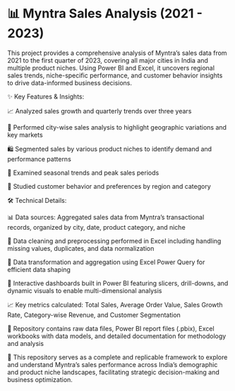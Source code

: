 
# 📊 Myntra Sales Analysis (2021 -  2023)

This project provides a comprehensive analysis of Myntra’s sales data from 2021 to the first quarter of 2023, covering all major cities in India and multiple product niches. Using Power BI and Excel, it uncovers regional sales trends, niche-specific performance, and customer behavior insights to drive data-informed business decisions.

✨ Key Features & Insights:

📈 Analyzed sales growth and quarterly trends over three years

🌆 Performed city-wise sales analysis to highlight geographic variations and key markets

🛍️ Segmented sales by various product niches to identify demand and performance patterns

📅 Examined seasonal trends and peak sales periods

👥 Studied customer behavior and preferences by region and category

🛠️ Technical Details:

📊 Data sources: Aggregated sales data from Myntra’s transactional records, organized by city, date, product category, and niche

🧹 Data cleaning and preprocessing performed in Excel including handling missing values, duplicates, and data normalization

🔄 Data transformation and aggregation using Excel Power Query for efficient data shaping

🚀 Interactive dashboards built in Power BI featuring slicers, drill-downs, and dynamic visuals to enable multi-dimensional analysis

📈 Key metrics calculated: Total Sales, Average Order Value, Sales Growth Rate, Category-wise Revenue, and Customer Segmentation

📁 Repository contains raw data files, Power BI report files (.pbix), Excel workbooks with data models, and detailed documentation for methodology and analysis

🚀 This repository serves as a complete and replicable framework to explore and understand Myntra’s sales performance across India’s demographic and product niche landscapes, facilitating strategic decision-making and business optimization.

